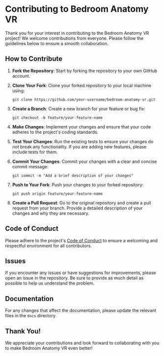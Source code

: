 # Contributing to Bedroom Anatomy VR

Thank you for your interest in contributing to the Bedroom Anatomy VR project! We welcome contributions from everyone. Please follow the guidelines below to ensure a smooth collaboration.

## How to Contribute

1. **Fork the Repository**: Start by forking the repository to your own GitHub account.

2. **Clone Your Fork**: Clone your forked repository to your local machine using:
   ```
   git clone https://github.com/your-username/bedroom-anatomy-vr.git
   ```

3. **Create a Branch**: Create a new branch for your feature or bug fix:
   ```
   git checkout -b feature/your-feature-name
   ```

4. **Make Changes**: Implement your changes and ensure that your code adheres to the project's coding standards.

5. **Test Your Changes**: Run the existing tests to ensure your changes do not break any functionality. If you are adding new features, please include tests for them.

6. **Commit Your Changes**: Commit your changes with a clear and concise commit message:
   ```
   git commit -m "Add a brief description of your changes"
   ```

7. **Push to Your Fork**: Push your changes to your forked repository:
   ```
   git push origin feature/your-feature-name
   ```

8. **Create a Pull Request**: Go to the original repository and create a pull request from your branch. Provide a detailed description of your changes and why they are necessary.

## Code of Conduct

Please adhere to the project's [Code of Conduct](CODE_OF_CONDUCT.md) to ensure a welcoming and respectful environment for all contributors.

## Issues

If you encounter any issues or have suggestions for improvements, please open an issue in the repository. Be sure to provide as much detail as possible to help us understand the problem.

## Documentation

For any changes that affect the documentation, please update the relevant files in the `docs` directory.

## Thank You!

We appreciate your contributions and look forward to collaborating with you to make Bedroom Anatomy VR even better!